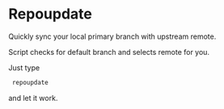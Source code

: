 # Repoupdate

Quickly sync your local primary branch with upstream remote.

Script checks for default branch and selects remote for you.

Just type

```bash
 repoupdate
```
and let it work.
